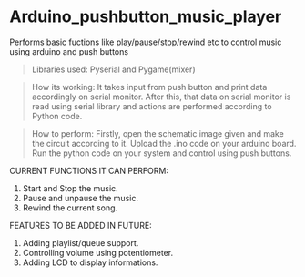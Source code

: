 # Arduino_pushbutton_music_player


Performs basic fuctions like play/pause/stop/rewind etc to control music using arduino and push buttons

>Libraries used: Pyserial and Pygame(mixer)

>How its working:
  It takes input from push button and print data accordingly on serial monitor. After this, that data on serial monitor is read using serial library and actions are performed according to Python code.

>How to perform:
  Firstly, open the schematic image given and make the circuit according to it.
  Upload the .ino code on your arduino board.
  Run the python code on your system and control using push buttons.

CURRENT FUNCTIONS IT CAN PERFORM:
1) Start and Stop the music.
2) Pause and unpause the music.
3) Rewind the current song.

FEATURES TO BE ADDED IN FUTURE:
1) Adding playlist/queue support.
2) Controlling volume using potentiometer.
3) Adding LCD to display informations.


